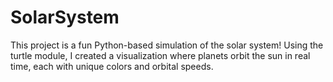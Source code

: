 # SolarSystem
This project is a fun Python-based simulation of the solar system! Using the turtle module, I created a visualization where planets orbit the sun in real time, each with unique colors and orbital speeds.

